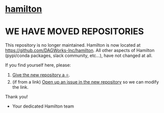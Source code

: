 # [hamilton](https://github.com/stitchfix/hamilton)

# WE HAVE MOVED REPOSITORIES

This repository is no longer maintained. Hamilton is now located at https://github.com/DAGWorks-Inc/hamilton. All other aspects of Hamilton (pypi/conda packages, slack community, etc...), have not changed at all.

If you find yourself here, please:

1. [Give the new repository a ⭐](https://github.com/DAGWorks-Inc/hamilton).
2. (if from a link) [Open up an issue in the new repository](https://github.com/DAGWorks-Inc/hamilton/issues) so we can modify the link.

Thank you!
- Your dedicated Hamilton team
